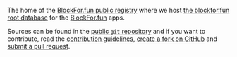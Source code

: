 The home of the [BlockFor.fun public registry](https://registry.blockfor.fun) where we host [the blockfor.fun root database](root.db) for the [BlockFor.fun](https://blockfor.fun/) apps.

Sources can be found in the [public `git` repository](https://github.com/blockforfun/registry.git) and if you want to contribute, read the [contribution guidelines](CONTRIBUTING.md), [create a fork on GitHub](https://github.com/blockforfun/registry/) and [submit a pull request](https://github.com/blockforfun/registry/pull/new/master).
